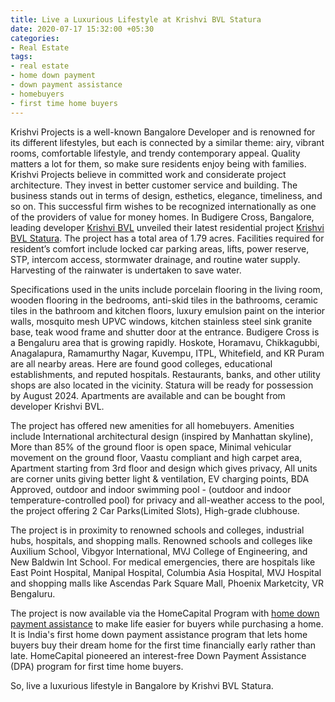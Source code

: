 ```yaml
---
title: Live a Luxurious Lifestyle at Krishvi BVL Statura
date: 2020-07-17 15:32:00 +05:30
categories:
- Real Estate
tags:
- real estate
- home down payment
- down payment assistance
- homebuyers
- first time home buyers
---
```


Krishvi Projects is a well-known Bangalore Developer and is renowned for its different lifestyles, but each is connected by a similar theme: airy, vibrant rooms, comfortable lifestyle, and trendy contemporary appeal. Quality matters a lot for them, so make sure residents enjoy being with families. Krishvi Projects believe in committed work and considerate project architecture. They invest in better customer service and building. The business stands out in terms of design, esthetics, elegance, timeliness, and so on. This successful firm wishes to be recognized internationally as one of the providers of value for money homes. In Budigere Cross, Bangalore, leading developer [Krishvi BVL](https://homecapital.in/offering/developer/krishvi-BVL) unveiled their latest residential project [Krishvi BVL Statura](https://homecapital.in/project/204/krishvi-bvl-statura). The project has a total area of 1.79 acres. Facilities required for resident’s comfort include locked car parking areas, lifts, power reserve, STP, intercom access, stormwater drainage, and routine water supply. Harvesting of the rainwater is undertaken to save water. 

Specifications used in the units include porcelain flooring in the living room, wooden flooring in the bedrooms, anti-skid tiles in the bathrooms, ceramic tiles in the bathroom and kitchen floors, luxury emulsion paint on the interior walls, mosquito mesh UPVC windows, kitchen stainless steel sink granite base, teak wood frame and shutter door at the entrance. Budigere Cross is a Bengaluru area that is growing rapidly. Hoskote, Horamavu, Chikkagubbi, Anagalapura, Ramamurthy Nagar, Kuvempu, ITPL, Whitefield, and KR Puram are all nearby areas. Here are found good colleges, educational establishments, and reputed hospitals. Restaurants, banks, and other utility shops are also located in the vicinity. Statura will be ready for possession by August 2024. Apartments are available and can be bought from developer Krishvi BVL.

The project has offered new amenities for all homebuyers. Amenities include International architectural design (inspired by Manhattan skyline), More than 85% of the ground floor is open space, Minimal vehicular movement on the ground floor, Vaastu compliant and high carpet area, Apartment starting from 3rd floor and design which gives privacy, All units are corner units giving better light & ventilation, EV charging points, BDA Approved, outdoor and indoor swimming pool - (outdoor and indoor temperature-controlled pool) for privacy and all-weather access to the pool, the project offering 2 Car Parks(Limited Slots), High-grade clubhouse. 

The project is in proximity to renowned schools and colleges, industrial hubs, hospitals, and shopping malls. Renowned schools and colleges like Auxilium School, Vibgyor International,  MVJ College of Engineering, and New Baldwin Int School. For medical emergencies, there are hospitals like East Point Hospital, Manipal Hospital, Columbia Asia Hospital, MVJ Hospital and shopping malls like Ascendas Park Square Mall, Phoenix Marketcity, VR Bengaluru.

The project is now available via the HomeCapital Program with [home down payment assistance](https://homecapital.in/about-us) to make life easier for buyers while purchasing a home. It is India's first home down payment assistance program that lets home buyers buy their dream home for the first time financially early rather than late. HomeCapital pioneered an interest-free Down Payment Assistance (DPA) program for first time home buyers.

So, live a luxurious lifestyle in Bangalore by Krishvi BVL Statura.

